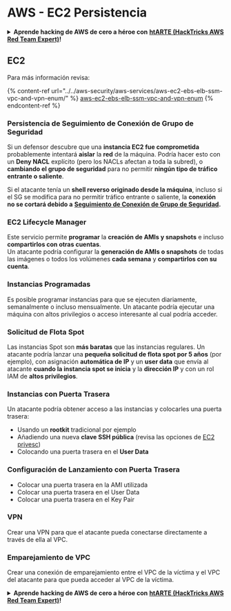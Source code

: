 # AWS - EC2 Persistencia

<details>

<summary><strong>Aprende hacking de AWS de cero a héroe con</strong> <a href="https://training.hacktricks.xyz/courses/arte"><strong>htARTE (HackTricks AWS Red Team Expert)</strong></a><strong>!</strong></summary>

Otras formas de apoyar a HackTricks:

* Si quieres ver a tu **empresa anunciada en HackTricks** o **descargar HackTricks en PDF** revisa los [**PLANES DE SUSCRIPCIÓN**](https://github.com/sponsors/carlospolop)!
* Consigue el [**merchandising oficial de PEASS & HackTricks**](https://peass.creator-spring.com)
* Descubre [**La Familia PEASS**](https://opensea.io/collection/the-peass-family), nuestra colección de [**NFTs**](https://opensea.io/collection/the-peass-family) exclusivos
* **Únete al** 💬 [**grupo de Discord**](https://discord.gg/hRep4RUj7f) o al [**grupo de telegram**](https://t.me/peass) o **sígueme** en **Twitter** 🐦 [**@carlospolopm**](https://twitter.com/carlospolopm)**.**
* **Comparte tus trucos de hacking enviando PRs a los repositorios de github de** [**HackTricks**](https://github.com/carlospolop/hacktricks) y [**HackTricks Cloud**](https://github.com/carlospolop/hacktricks-cloud).

</details>

## EC2

Para más información revisa:

{% content-ref url="../../aws-security/aws-services/aws-ec2-ebs-elb-ssm-vpc-and-vpn-enum/" %}
[aws-ec2-ebs-elb-ssm-vpc-and-vpn-enum](../../aws-security/aws-services/aws-ec2-ebs-elb-ssm-vpc-and-vpn-enum/)
{% endcontent-ref %}

### Persistencia de Seguimiento de Conexión de Grupo de Seguridad

Si un defensor descubre que una **instancia EC2 fue comprometida** probablemente intentará **aislar** la **red** de la máquina. Podría hacer esto con un **Deny NACL** explícito (pero los NACLs afectan a toda la subred), o **cambiando el grupo de seguridad** para no permitir **ningún tipo de tráfico entrante o saliente**.

Si el atacante tenía un **shell reverso originado desde la máquina**, incluso si el SG se modifica para no permitir tráfico entrante o saliente, la **conexión no se cortará debido a** [**Seguimiento de Conexión de Grupo de Seguridad**](https://docs.aws.amazon.com/AWSEC2/latest/UserGuide/security-group-connection-tracking.html)**.**

### EC2 Lifecycle Manager

Este servicio permite **programar** la **creación de AMIs y snapshots** e incluso **compartirlos con otras cuentas**.\
Un atacante podría configurar la **generación de AMIs o snapshots** de todas las imágenes o todos los volúmenes **cada semana** y **compartirlos con su cuenta**.

### Instancias Programadas

Es posible programar instancias para que se ejecuten diariamente, semanalmente o incluso mensualmente. Un atacante podría ejecutar una máquina con altos privilegios o acceso interesante al cual podría acceder.

### Solicitud de Flota Spot

Las instancias Spot son **más baratas** que las instancias regulares. Un atacante podría lanzar una **pequeña solicitud de flota spot por 5 años** (por ejemplo), con asignación **automática de IP** y un **user data** que envía al atacante **cuando la instancia spot se inicia** y la **dirección IP** y con un rol IAM de **altos privilegios**.

### Instancias con Puerta Trasera

Un atacante podría obtener acceso a las instancias y colocarles una puerta trasera:

* Usando un **rootkit** tradicional por ejemplo
* Añadiendo una nueva **clave SSH pública** (revisa las opciones de [EC2 privesc](../../aws-security/aws-privilege-escalation/aws-ec2-privesc.md))
* Colocando una puerta trasera en el **User Data**

### **Configuración de Lanzamiento con Puerta Trasera**

* Colocar una puerta trasera en la AMI utilizada
* Colocar una puerta trasera en el User Data
* Colocar una puerta trasera en el Key Pair

### VPN

Crear una VPN para que el atacante pueda conectarse directamente a través de ella al VPC.

### Emparejamiento de VPC

Crear una conexión de emparejamiento entre el VPC de la víctima y el VPC del atacante para que pueda acceder al VPC de la víctima.

<details>

<summary><strong>Aprende hacking de AWS de cero a héroe con</strong> <a href="https://training.hacktricks.xyz/courses/arte"><strong>htARTE (HackTricks AWS Red Team Expert)</strong></a><strong>!</strong></summary>

Otras formas de apoyar a HackTricks:

* Si quieres ver a tu **empresa anunciada en HackTricks** o **descargar HackTricks en PDF** revisa los [**PLANES DE SUSCRIPCIÓN**](https://github.com/sponsors/carlospolop)!
* Consigue el [**merchandising oficial de PEASS & HackTricks**](https://peass.creator-spring.com)
* Descubre [**La Familia PEASS**](https://opensea.io/collection/the-peass-family), nuestra colección de [**NFTs**](https://opensea.io/collection/the-peass-family) exclusivos
* **Únete al** 💬 [**grupo de Discord**](https://discord.gg/hRep4RUj7f) o al [**grupo de telegram**](https://t.me/peass) o **sígueme** en **Twitter** 🐦 [**@carlospolopm**](https://twitter.com/carlospolopm)**.**
* **Comparte tus trucos de hacking enviando PRs a los repositorios de github de** [**HackTricks**](https://github.com/carlospolop/hacktricks) y [**HackTricks Cloud**](https://github.com/carlospolop/hacktricks-cloud).

</details>

